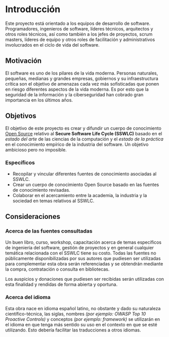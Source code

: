 # Introducción
Este proyecto está orientado a los equipos de desarrollo de software. Programadores, ingenieros de software, líderes técnicos, arquitectos y otros roles técnicos, así como también a los jefes de proyectos, scrum masters, líderes de equipo y otros roles de facilitación y administrativos involucrados en el ciclo de vida del software.

## Motivación
El software es uno de los pilares de la vida moderna. Personas naturales, pequeñas, medianas y grandes empresas, gobiernos y su infraestructura crítica son el objetivo de amenazas cada vez más sofisticadas que ponen en riesgo diferentes aspectos de la vida moderna. Es por esto que la seguridad de la información y la ciberseguridad han cobrado gran importancia en los últimos años.

## Objetivos
El objetivo de este proyecto es crear y difundir un cuerpo de conocimiento [Open Source](https://github.com/jarriagadac/sswlcbok/blob/main/LICENSE) relativo al __Secure Software Life Cycle (SSWLC)__ basado en el _estado del arte_ de las ciencias de la computación y el _estado de la práctica_ en el conocimiento empírico de la industria del software. Un objetivo ambicioso pero no imposible.

### Específicos
- Recopilar y vincular diferentes fuentes de conocimiento asociadas al SSWLC.
- Crear un cuerpo de conocimiento Open Source basado en las fuentes de conocimiento revisadas.
- Colaborar en el acercamiento entre la academia, la industria y la sociedad en temas relativos al SSWLC.

## Consideraciones
### Acerca de las fuentes consultadas
Un buen libro, curso, workshop, capacitación acerca de temas específicos de ingeniería del software, gestión de proyectos y en general cualquier temática relacionada con el SSWLC tiene su costo. Todas las fuentes no públicamente disponibilizadas por sus autores que pudiesen ser utilizadas para complementar esta obra serán referenciadas y se obtendrán mediante la compra, contratación o consulta en bibliotecas.

Los auspicios y donaciones que pudiesen ser recibidas serán utilizadas con esta finalidad y rendidas de forma abierta y oportuna.

### Acerca del idioma
Esta obra nace en idioma español latino, no obstante y dado su naturaleza científico-técnica, las siglas, nombres _(por ejemplo: OWASP Top 10 Proactive Controls)_ y conceptos _(por ejemplo: framework)_ se utilizarán en el idioma en que tenga más sentido su uso en el contexto en que se esté utilizando. Esto debería facilitar las traducciones a otros idiomas.
